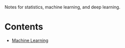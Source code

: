 Notes for statistics, machine learning, and deep learning.

# Contents

* [Machine Learning](./Machine%20learning/)
